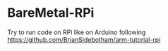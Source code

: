# BareMetal-RPi
Try to run code on RPi like on Arduino following https://github.com/BrianSidebotham/arm-tutorial-rpi 

